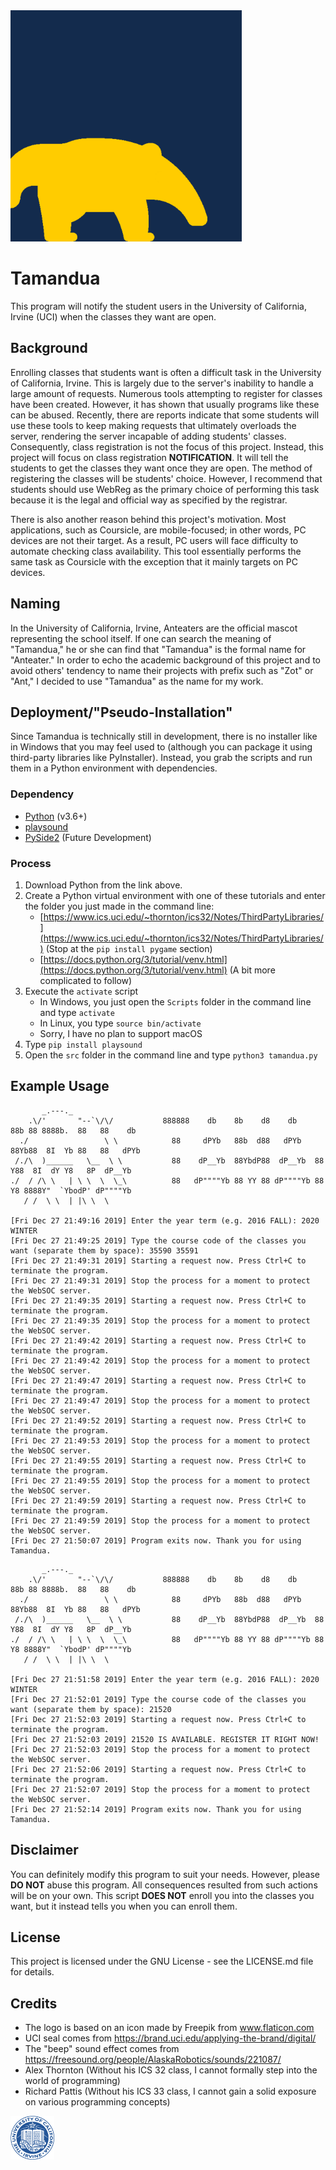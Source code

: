 <img src="img/logo.png" width="370px">

# Tamandua
This program will notify the student users in the University of California, Irvine (UCI) when the classes they want are open.

## Background
Enrolling classes that students want is often a difficult task in the University of California, Irvine. This is largely due to the server's inability to handle a large amount of requests. Numerous tools attempting to register for classes have been created. However, it has shown that usually programs like these can be abused. Recently, there are reports indicate that some students will use these tools to keep making requests that ultimately overloads the server, rendering the server incapable of adding students' classes. Consequently, class registration is not the focus of this project. Instead, this project will focus on class registration **NOTIFICATION**. It will tell the students to get the classes they want once they are open. The method of registering the classes will be students' choice. However, I recommend that students should use WebReg as the primary choice of performing this task because it is the legal and official way as specified by the registrar.

There is also another reason behind this project's motivation. Most applications, such as Coursicle, are mobile-focused; in other words, PC devices are not their target. As a result, PC users will face difficulty to automate checking class availability. This tool essentially performs the same task as Coursicle with the exception that it mainly targets on PC devices.

## Naming
In the University of California, Irvine, Anteaters are the official mascot representing the school itself. If one can search the meaning of "Tamandua," he or she can find that "Tamandua" is the formal name for "Anteater." In order to echo the academic background of this project and to avoid others' tendency to name their projects with prefix such as "Zot" or "Ant," I decided to use "Tamandua" as the name for my work.

## Deployment/"Pseudo-Installation"
Since Tamandua is technically still in development, there is no installer like in Windows that you may feel used to (although you can package it using third-party libraries like PyInstaller). Instead, you grab the scripts and run them in a Python environment with dependencies.

### Dependency
+ [Python](https://www.python.org/) (v3.6+)
+ [playsound](https://github.com/TaylorSMarks/playsound)
+ [PySide2](https://www.qt.io/qt-for-python) (Future Development)

### Process
1. Download Python from the link above.
2. Create a Python virtual environment with one of these tutorials and enter the folder you just made in the command line:
    + [https://www.ics.uci.edu/~thornton/ics32/Notes/ThirdPartyLibraries/](https://www.ics.uci.edu/~thornton/ics32/Notes/ThirdPartyLibraries/) (Stop at the ```pip install pygame``` section)
    + [https://docs.python.org/3/tutorial/venv.html](https://docs.python.org/3/tutorial/venv.html) (A bit more complicated to follow)
3. Execute the ```activate``` script
    + In Windows, you just open the ```Scripts``` folder in the command line and type ```activate```
    + In Linux, you type ```source bin/activate```
    + Sorry, I have no plan to support macOS
4. Type ```pip install playsound```
5. Open the ```src``` folder in the command line and type ```python3 tamandua.py```

## Example Usage
```
       _.---._
    .\/'       "--`\/\/           888888    db    8b    d8    db    88b 88 8888b.  88   88    db
  ./                 \ \            88     dPYb   88b  d88   dPYb   88Yb88  8I  Yb 88   88   dPYb
 /./\  )______   \__  \ \           88    dP__Yb  88YbdP88  dP__Yb  88 Y88  8I  dY Y8   8P  dP__Yb
./  / /\ \   | \ \  \  \_\          88   dP""""Yb 88 YY 88 dP""""Yb 88  Y8 8888Y"  `YbodP' dP""""Yb
   / /  \ \  | |\ \  \ 

[Fri Dec 27 21:49:16 2019] Enter the year term (e.g. 2016 FALL): 2020 WINTER
[Fri Dec 27 21:49:25 2019] Type the course code of the classes you want (separate them by space): 35590 35591
[Fri Dec 27 21:49:31 2019] Starting a request now. Press Ctrl+C to terminate the program.
[Fri Dec 27 21:49:31 2019] Stop the process for a moment to protect the WebSOC server.
[Fri Dec 27 21:49:35 2019] Starting a request now. Press Ctrl+C to terminate the program.
[Fri Dec 27 21:49:35 2019] Stop the process for a moment to protect the WebSOC server.
[Fri Dec 27 21:49:42 2019] Starting a request now. Press Ctrl+C to terminate the program.
[Fri Dec 27 21:49:42 2019] Stop the process for a moment to protect the WebSOC server.
[Fri Dec 27 21:49:47 2019] Starting a request now. Press Ctrl+C to terminate the program.
[Fri Dec 27 21:49:47 2019] Stop the process for a moment to protect the WebSOC server.
[Fri Dec 27 21:49:52 2019] Starting a request now. Press Ctrl+C to terminate the program.
[Fri Dec 27 21:49:53 2019] Stop the process for a moment to protect the WebSOC server.
[Fri Dec 27 21:49:55 2019] Starting a request now. Press Ctrl+C to terminate the program.
[Fri Dec 27 21:49:55 2019] Stop the process for a moment to protect the WebSOC server.
[Fri Dec 27 21:49:59 2019] Starting a request now. Press Ctrl+C to terminate the program.
[Fri Dec 27 21:49:59 2019] Stop the process for a moment to protect the WebSOC server.
[Fri Dec 27 21:50:07 2019] Program exits now. Thank you for using Tamandua.
```
```
       _.---._
    .\/'       "--`\/\/           888888    db    8b    d8    db    88b 88 8888b.  88   88    db
  ./                 \ \            88     dPYb   88b  d88   dPYb   88Yb88  8I  Yb 88   88   dPYb
 /./\  )______   \__  \ \           88    dP__Yb  88YbdP88  dP__Yb  88 Y88  8I  dY Y8   8P  dP__Yb
./  / /\ \   | \ \  \  \_\          88   dP""""Yb 88 YY 88 dP""""Yb 88  Y8 8888Y"  `YbodP' dP""""Yb
   / /  \ \  | |\ \  \ 

[Fri Dec 27 21:51:58 2019] Enter the year term (e.g. 2016 FALL): 2020 WINTER
[Fri Dec 27 21:52:01 2019] Type the course code of the classes you want (separate them by space): 21520
[Fri Dec 27 21:52:03 2019] Starting a request now. Press Ctrl+C to terminate the program.
[Fri Dec 27 21:52:03 2019] 21520 IS AVAILABLE. REGISTER IT RIGHT NOW!
[Fri Dec 27 21:52:03 2019] Stop the process for a moment to protect the WebSOC server.
[Fri Dec 27 21:52:06 2019] Starting a request now. Press Ctrl+C to terminate the program.
[Fri Dec 27 21:52:07 2019] Stop the process for a moment to protect the WebSOC server.
[Fri Dec 27 21:52:14 2019] Program exits now. Thank you for using Tamandua.
```

## Disclaimer
You can definitely modify this program to suit your needs. However, please **DO NOT** abuse this program. All consequences resulted from such actions will be on your own. This script **DOES NOT** enroll you into the classes you want, but it instead tells you when you can enroll them.

## License
This project is licensed under the GNU License - see the LICENSE.md file for details.

## Credits
- The logo is based on an icon made by Freepik from www.flaticon.com
- UCI seal comes from https://brand.uci.edu/applying-the-brand/digital/
- The "beep" sound effect comes from https://freesound.org/people/AlaskaRobotics/sounds/221087/
- Alex Thornton (Without his ICS 32 class, I cannot formally step into the world of programming)
- Richard Pattis (Without his ICS 33 class, I cannot gain a solid exposure on various programming concepts)

<img src="img/uci_seal.jpg" width="70px">
